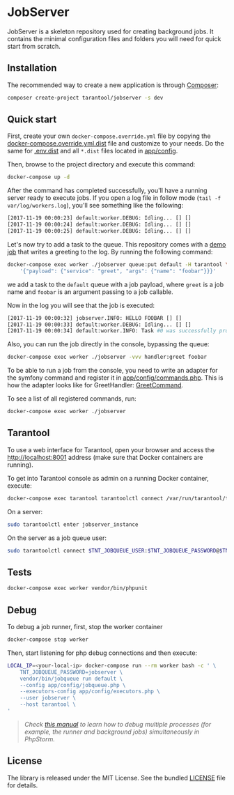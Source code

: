 # JobServer

JobServer is a skeleton repository used for creating background jobs. 
It contains the minimal configuration files and folders you will need for quick start from scratch.


## Installation

The recommended way to create a new application is through [Composer](http://getcomposer.org):

```sh
composer create-project tarantool/jobserver -s dev
```


## Quick start

First, create your own `docker-compose.override.yml` file by copying 
the [docker-compose.override.yml.dist](docker-compose.override.yml.dist) file 
and customize to your needs. Do the same for [.env.dist](.env.dist) 
and all `*.dist` files located in [app/config](app/config).

Then, browse to the project directory and execute this command:

```sh
docker-compose up -d
```

After the command has completed successfully, you'll have a running server ready to execute jobs.
If you open a log file in follow mode (`tail -f var/log/workers.log`), you'll see something like the following:

```sh
[2017-11-19 00:00:23] default:worker.DEBUG: Idling... [] []
[2017-11-19 00:00:24] default:worker.DEBUG: Idling... [] []
[2017-11-19 00:00:25] default:worker.DEBUG: Idling... [] []
```

Let's now try to add a task to the queue. This repository comes with a [demo job](src/UseCase/Greet/GreetHandler.php)
that writes a greeting to the log. By running the following command: 


```sh
docker-compose exec worker ./jobserver queue:put default -H tarantool \
    '{"payload": {"service": "greet", "args": {"name": "foobar"}}}'
```

we add a task to the `default` queue with a job payload, 
where `greet` is a job name and `foobar` is an argument passing to a job callable. 

Now in the log you will see that the job is executed:

```sh
[2017-11-19 00:00:32] jobserver.INFO: HELLO FOOBAR [] []
[2017-11-19 00:00:33] default:worker.DEBUG: Idling... [] []
[2017-11-19 00:00:34] default:worker.INFO: Task #0 was successfully processed. {"payload":{"args":{"name":"foobar"},"service":"greet"}} []
``` 

Also, you can run the job directly in the console, bypassing the queue:

```sh
docker-compose exec worker ./jobserver -vvv handler:greet foobar
```

To be able to run a job from the console, you need to write an adapter for the symfony command 
and register it in [app/config/commands.php](app/config/commands.php). This is how the adapter 
looks like for GreetHandler: [GreetCommand](src/UseCase/Greet/GreetCommand.php).

To see a list of all registered commands, run:

```sh
docker-compose exec worker ./jobserver
```


## Tarantool

To use a web interface for Tarantool, open your browser and access 
the [http://localhost:8001](http://localhost:8001/) address (make sure that 
Docker containers are running).

To get into Tarantool console as admin on a running Docker container, execute:

```sh
docker-compose exec tarantool tarantoolctl connect /var/run/tarantool/tarantool.sock
```

On a server:

```sh
sudo tarantoolctl enter jobserver_instance
```

On the server as a job queue user:

```sh
sudo tarantoolctl connect $TNT_JOBQUEUE_USER:$TNT_JOBQUEUE_PASSWORD@$TNT_JOBQUEUE_HOST:3301
```


## Tests

```sh
docker-compose exec worker vendor/bin/phpunit
```


## Debug

To debug a job runner, first, stop the worker container

```sh
docker-compose stop worker
``` 

Then, start listening for php debug connections and then execute:

```sh
LOCAL_IP=<your-local-ip> docker-compose run --rm worker bash -c ' \
    TNT_JOBQUEUE_PASSWORD=jobserver \
    vendor/bin/jobqueue run default \
    --config app/config/jobqueue.php \
    --executors-config app/config/executors.php \
    --user jobserver \
    --host tarantool \
'
```

> *Check [this manual](https://confluence.jetbrains.com/display/PhpStorm/Simultaneous+debugging+sessions+with+PhpStorm) to learn 
> how to debug multiple processes (for example, the runner and background jobs) 
> simultaneously in PhpStorm.*


## License

The library is released under the MIT License. See the bundled [LICENSE](LICENSE) file for details.
